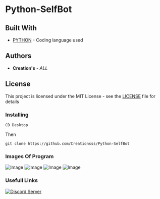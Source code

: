 # Python-SelfBot

## Built With

* [PYTHON](https://www.python.org/) - Coding language used

## Authors

* **Creation's** - *ALL*

## License

This project is licensed under the MIT License - see the [LICENSE](LICENSE) file for details

### Installing

```
CD Desktop
```

Then

```
git clone https://github.com/Creationsss/Python-SelfBot
```
### Images Of Program

![Image](https://i.imgur.com/wFpaPfQ.png)
![Image](https://i.imgur.com/ZG9nLFN.png)
![Image](https://i.imgur.com/8C8mj5g.png)
![Image](https://i.imgur.com/sRZ5ix5.png)

### Usefull Links
[![Discord Server](https://discordapp.com/api/guilds/767528242465996840/widget.png?style=banner2)](https://discord.gg/kZkExZC)
